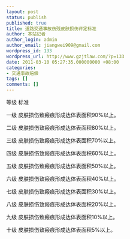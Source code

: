 ```yaml
---
layout: post
status: publish
published: true
title: 道路交通事故伤残皮肤损伤评定标准
author: 本站记者
author_login: admin
author_email: jiangwei909@gmail.com
wordpress_id: 133
wordpress_url: http://www.gzjtlaw.com/?p=133
date: 2011-03-10 05:27:35.000000000 +08:00
categories:
- 交通事故赔偿
tags: []
comments: []
---
```




等级
标准


一级
皮肤损伤致瘢痕形成达体表面积90%以上。


二级
皮肤损伤致瘢痕形成达体表面积80%以上。


三级
皮肤损伤致瘢痕形成达体表面积70%以上。


四级
皮肤损伤致瘢痕形成达体表面积60%以上。


五级
皮肤损伤致瘢痕形成达体表面积50%以上。


六级
皮肤损伤致瘢痕形成达体表面积40%以上。


七级
皮肤损伤致瘢痕形成达体表面积30%以上。


八级
皮肤损伤致瘢痕形成达体表面积20%以上。


九级
皮肤损伤致瘢痕形成达体表面积10%以上。


十级
皮肤损伤致瘢痕形成达体表面积5%以上。



